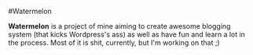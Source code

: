 #Watermelon

**Watermelon** is a project of mine aiming to create awesome blogging system (that kicks Wordpress's ass) as well as have fun and learn a lot in the process. Most of it is shit, currently, but I'm working on that ;) 